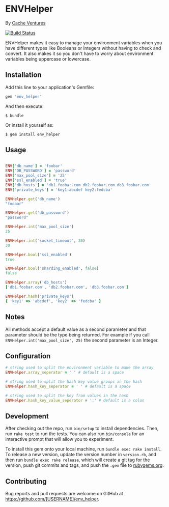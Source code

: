 # ENVHelper 
By [Cache Ventures](https://cacheventures.com)

[![Build Status](https://travis-ci.org/cacheventures/env_helper.svg?branch=master)](https://travis-ci.org/cacheventures/env_helper)

ENVHelper makes it easy to manage your environment variables when you have
different types like Booleans or Integers without having to check and convert.
It also makes it so you don't have to worry about environment variables being
uppercase or lowercase.

## Installation

Add this line to your application's Gemfile:

```ruby
gem 'env_helper'
```

And then execute:

    $ bundle

Or install it yourself as:

    $ gem install env_helper

## Usage

```ruby

ENV['db_name'] = 'foobar'
ENV['DB_PASSWORD'] = 'password'
ENV['max_pool_size'] = '25'
ENV['ssl_enabled'] = 'true'
ENV['db_hosts'] = 'db1.foobar.com db2.foobar.com db3.foobar.com'
ENV['private_keys'] = 'key1:abcdef key2:fedcba'

ENVHelper.get('db_name')
"foobar"

ENVHelper.get('db_password')
"password"

ENVHelper.int('max_pool_size')
25

ENVHelper.int('socket_timeout', 30)
30

ENVHelper.bool('ssl_enabled')
true

ENVHelper.bool('sharding_enabled', false)
false

ENVHelper.array('db_hosts')
['db1.foobar.com', 'db2.foobar.com', 'db3.foobar.com']

ENVHelper.hash('private_keys')
{ 'key1' => 'abcdef', 'key2' => 'fedcba' }
```

## Notes
All methods accept a default value as a second parameter and that parameter
should be the type being returned. For example if you call
`ENVHelper.int('max_pool_size', 25)` the second parameter is an Integer.

## Configuration

```ruby
# string used to split the environment variable to make the array
ENVHelper.array_seperator = ' ' # default is a space

# string used to split the hash key value groups in the hash
ENVHelper.hash_key_seperator = ' ' # default is a space

# string used to split the key from values in the hash
ENVHelper.hash_key_value_seperator = ':' # default is a colon
```

## Development

After checking out the repo, run `bin/setup` to install dependencies. Then, run `rake test` to run the tests. You can also run `bin/console` for an interactive prompt that will allow you to experiment.

To install this gem onto your local machine, run `bundle exec rake install`. To release a new version, update the version number in `version.rb`, and then run `bundle exec rake release`, which will create a git tag for the version, push git commits and tags, and push the `.gem` file to [rubygems.org](https://rubygems.org).

## Contributing

Bug reports and pull requests are welcome on GitHub at https://github.com/[USERNAME]/env_helper.
